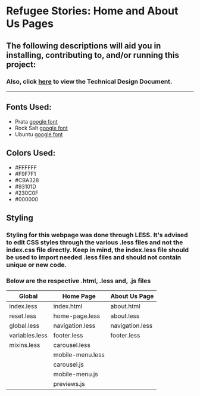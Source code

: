 # **Refugee Stories:** Home and About Us Pages

## **The following descriptions will aid you in installing, contributing to, and/or running this project:**

### Also, click [here](https://docs.google.com/document/d/1I8-0-K1wlBzCb9y0kJQD4I7AD_8tnwtXPnSMq0DN-U4/) to view the Technical Design Document.
-----------------

## **Fonts Used:**

* Prata [google font](https://fonts.googleapis.com/css?family=Prata)
* Rock Salt [google font](https://fonts.googleapis.com/css?family=Rock%20Salt)
* Ubuntu [google font](https://fonts.googleapis.com/css?family=Ubuntu)

## **Colors Used:**
* #FFFFFF
* #F9F7F1
* #CBA328
* #93101D
* #230C0F
* #000000

## **Styling**

### Styling for this webpage was done through LESS. It's advised to edit CSS styles through the various .less files and not the index.css file directly. Keep in mind, the index.less file should be used to import needed .less files and should not contain unique or new code.

### Below are the respective .html, .less and, .js files

| Global         | Home Page        | About Us Page   |
| -------------- | --------------   | --------------  |
| index.less     | index.html       | about.html      |
| reset.less     | home-page.less   | about.less      |
| global.less    | navigation.less  | navigation.less |
| variables.less | footer.less      | footer.less     |
| mixins.less    | carousel.less    |                 |
|                | mobile-menu.less |                 |
|                | carousel.js      |                 |
|                | mobile-menu.js   |                 |
|                | previews.js      |                 |
